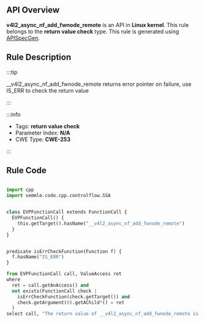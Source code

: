 ---
---


## API Overview
**v4l2_async_nf_add_fwnode_remote** is an API in **Linux kernel**. This rule belongs to the **return value check** type. This rule is generated using [APISpecGen](../../tools/APISpecGen).
## Rule Description

:::tip

__v4l2_async_nf_add_fwnode_remote returns error pointer on failure, use IS_ERR to check the return value

:::

:::info

- Tags: **return value check**
- Parameter Index: **N/A**
- CWE Type: **CWE-253**

:::

## Rule Code
```python

import cpp
import semmle.code.cpp.controlflow.SSA


class EVPFunctionCall extends FunctionCall {
  EVPFunctionCall() {
    this.getTarget().hasName("__v4l2_async_nf_add_fwnode_remote")
  }
}


predicate isErrCheckFunction(Function f) {
  f.hasName("IS_ERR") 
}

from EVPFunctionCall call, ValueAccess ret
where
  ret = call.getAnAccess() and
  not exists(FunctionCall check |
    isErrCheckFunction(check.getTarget()) and
    check.getArgument(0).getAChild*() = ret
  )
select call, "The return value of __v4l2_async_nf_add_fwnode_remote is not checked with IS_ERR."
    
```